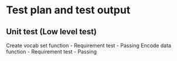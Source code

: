 # Test plan and test output

## Unit test (Low level test)
Create vocab set function - Requirement test - Passing
Encode data function - Requirement test - Passing

